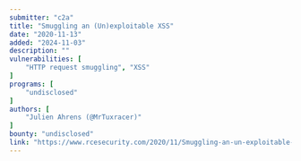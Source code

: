 ```yaml
---
submitter: "c2a"
title: "Smuggling an (Un)exploitable XSS"
date: "2020-11-13"
added: "2024-11-03"
description: ""
vulnerabilities: [
    "HTTP request smuggling", "XSS"
]
programs: [
    "undisclosed"
]
authors: [
    "Julien Ahrens (@MrTuxracer)"
]
bounty: "undisclosed"
link: "https://www.rcesecurity.com/2020/11/Smuggling-an-un-exploitable-xss/"
---
```




